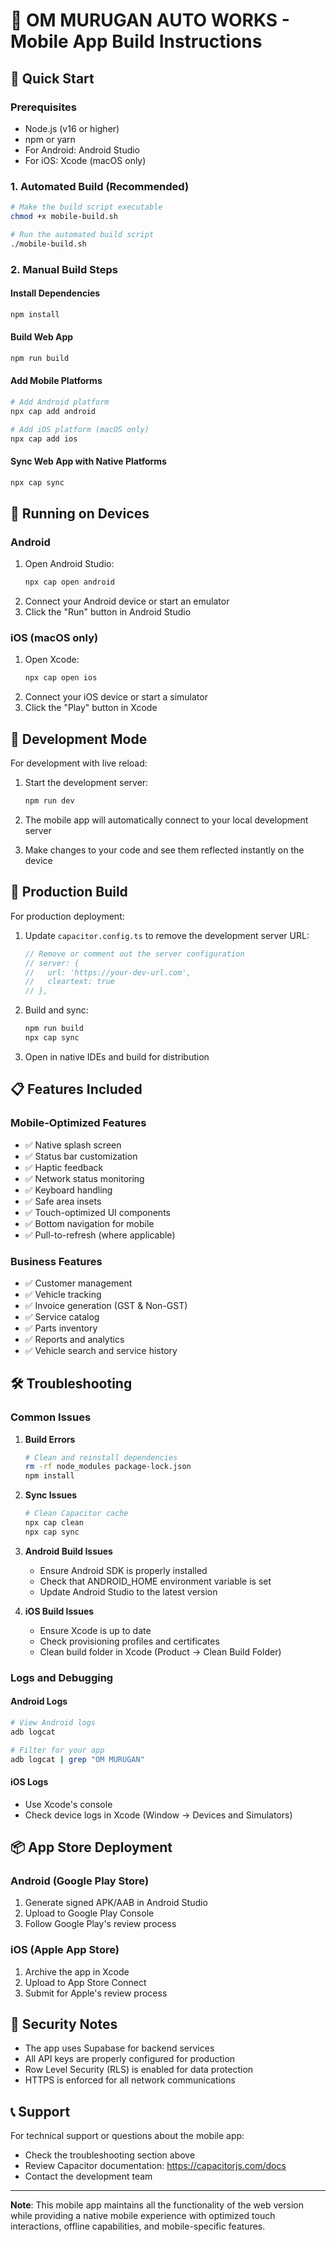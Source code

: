 # 📱 OM MURUGAN AUTO WORKS - Mobile App Build Instructions

## 🚀 Quick Start

### Prerequisites
- Node.js (v16 or higher)
- npm or yarn
- For Android: Android Studio
- For iOS: Xcode (macOS only)

### 1. Automated Build (Recommended)
```bash
# Make the build script executable
chmod +x mobile-build.sh

# Run the automated build script
./mobile-build.sh
```

### 2. Manual Build Steps

#### Install Dependencies
```bash
npm install
```

#### Build Web App
```bash
npm run build
```

#### Add Mobile Platforms
```bash
# Add Android platform
npx cap add android

# Add iOS platform (macOS only)
npx cap add ios
```

#### Sync Web App with Native Platforms
```bash
npx cap sync
```

## 📱 Running on Devices

### Android
1. Open Android Studio:
   ```bash
   npx cap open android
   ```
2. Connect your Android device or start an emulator
3. Click the "Run" button in Android Studio

### iOS (macOS only)
1. Open Xcode:
   ```bash
   npx cap open ios
   ```
2. Connect your iOS device or start a simulator
3. Click the "Play" button in Xcode

## 🔧 Development Mode

For development with live reload:

1. Start the development server:
   ```bash
   npm run dev
   ```

2. The mobile app will automatically connect to your local development server

3. Make changes to your code and see them reflected instantly on the device

## 🚀 Production Build

For production deployment:

1. Update `capacitor.config.ts` to remove the development server URL:
   ```typescript
   // Remove or comment out the server configuration
   // server: {
   //   url: 'https://your-dev-url.com',
   //   cleartext: true
   // },
   ```

2. Build and sync:
   ```bash
   npm run build
   npx cap sync
   ```

3. Open in native IDEs and build for distribution

## 📋 Features Included

### Mobile-Optimized Features
- ✅ Native splash screen
- ✅ Status bar customization
- ✅ Haptic feedback
- ✅ Network status monitoring
- ✅ Keyboard handling
- ✅ Safe area insets
- ✅ Touch-optimized UI components
- ✅ Bottom navigation for mobile
- ✅ Pull-to-refresh (where applicable)

### Business Features
- ✅ Customer management
- ✅ Vehicle tracking
- ✅ Invoice generation (GST & Non-GST)
- ✅ Service catalog
- ✅ Parts inventory
- ✅ Reports and analytics
- ✅ Vehicle search and service history

## 🛠️ Troubleshooting

### Common Issues

1. **Build Errors**
   ```bash
   # Clean and reinstall dependencies
   rm -rf node_modules package-lock.json
   npm install
   ```

2. **Sync Issues**
   ```bash
   # Clean Capacitor cache
   npx cap clean
   npx cap sync
   ```

3. **Android Build Issues**
   - Ensure Android SDK is properly installed
   - Check that ANDROID_HOME environment variable is set
   - Update Android Studio to the latest version

4. **iOS Build Issues**
   - Ensure Xcode is up to date
   - Check provisioning profiles and certificates
   - Clean build folder in Xcode (Product → Clean Build Folder)

### Logs and Debugging

#### Android Logs
```bash
# View Android logs
adb logcat

# Filter for your app
adb logcat | grep "OM MURUGAN"
```

#### iOS Logs
- Use Xcode's console
- Check device logs in Xcode (Window → Devices and Simulators)

## 📦 App Store Deployment

### Android (Google Play Store)
1. Generate signed APK/AAB in Android Studio
2. Upload to Google Play Console
3. Follow Google Play's review process

### iOS (Apple App Store)
1. Archive the app in Xcode
2. Upload to App Store Connect
3. Submit for Apple's review process

## 🔐 Security Notes

- The app uses Supabase for backend services
- All API keys are properly configured for production
- Row Level Security (RLS) is enabled for data protection
- HTTPS is enforced for all network communications

## 📞 Support

For technical support or questions about the mobile app:
- Check the troubleshooting section above
- Review Capacitor documentation: https://capacitorjs.com/docs
- Contact the development team

---

**Note**: This mobile app maintains all the functionality of the web version while providing a native mobile experience with optimized touch interactions, offline capabilities, and mobile-specific features.